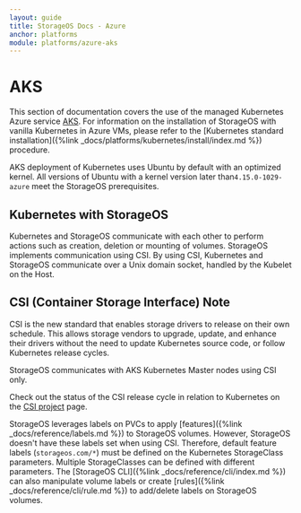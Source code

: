 ```yaml
---
layout: guide
title: StorageOS Docs - Azure
anchor: platforms
module: platforms/azure-aks
---
```


# AKS

This section of documentation covers the use of the managed Kubernetes Azure
service [AKS](https://azure.microsoft.com/en-gb/services/kubernetes-service/).
For information on the installation of StorageOS with vanilla Kubernetes in Azure
VMs, please refer to the [Kubernetes standard installation]({%link
_docs/platforms/kubernetes/install/index.md %}) procedure.

AKS deployment of Kubernetes uses Ubuntu by default with an optimized kernel.
All versions of Ubuntu with a kernel version later than`4.15.0-1029-azure`
meet the StorageOS prerequisites.

## Kubernetes with StorageOS

Kubernetes and StorageOS communicate with each other to perform actions such as
creation, deletion or mounting of volumes. StorageOS implements communication 
using CSI. By using CSI, Kubernetes and StorageOS communicate over a Unix domain
socket, handled by the Kubelet on the Host.

## CSI (Container Storage Interface) Note

CSI is the new standard that enables storage drivers to release on their own
schedule. This allows storage vendors to upgrade, update, and enhance their drivers 
without the need to update Kubernetes source code, or follow Kubernetes release
cycles.

StorageOS communicates with AKS Kubernetes Master nodes using CSI only.

Check out the status of the CSI release cycle in relation to Kubernetes on
the [CSI project](https://kubernetes-csi.github.io/docs/) page.

StorageOS leverages labels on PVCs to apply [features]({%link
_docs/reference/labels.md %}) to StorageOS volumes. However, StorageOS doesn't
have these labels set when using CSI. Therefore, default feature labels
(`storageos.com/*`) must be defined on the Kubernetes StorageClass parameters.
Multiple StorageClasses can be defined with different parameters. The
[StorageOS CLI]({%link _docs/reference/cli/index.md %}) can also manipulate
volume labels or create [rules]({%link _docs/reference/cli/rule.md %}) to
add/delete labels on StorageOS volumes.
